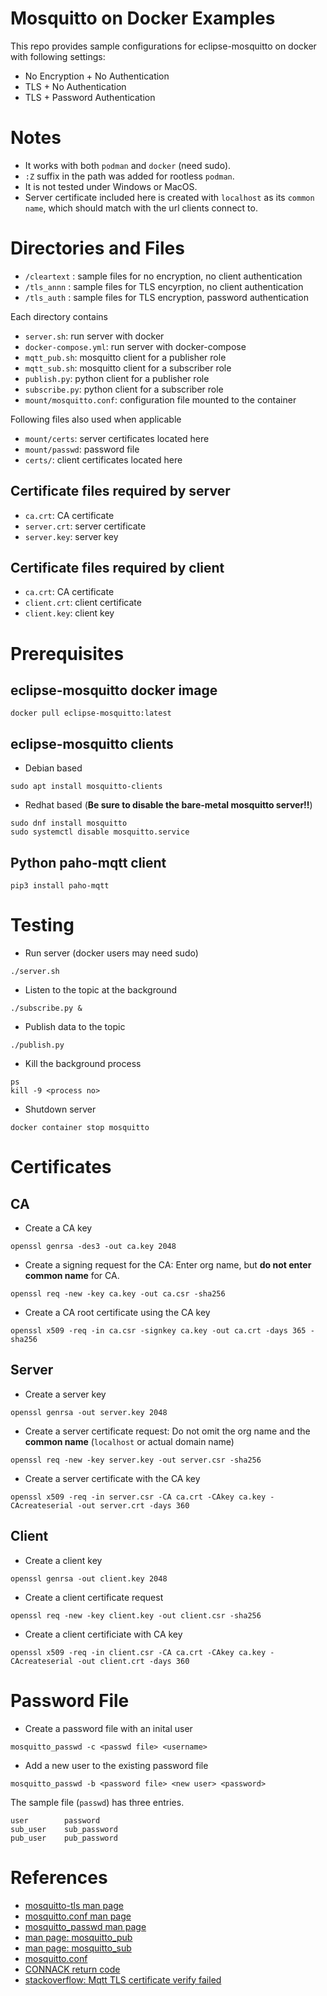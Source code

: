 # Mosquitto on Docker Examples

This repo provides sample configurations for eclipse-mosquitto on docker with
following settings:

* No Encryption + No Authentication
* TLS + No Authentication
* TLS + Password Authentication

# Notes

* It works with both `podman` and `docker` (need sudo).
* `:Z` suffix in the path was added for rootless `podman`.
* It is not tested under Windows or MacOS.
* Server certificate included here is created with `localhost` as  its
`common name`, which should match with the url clients connect to.


# Directories and Files

* `/cleartext` : sample files for no encryption, no client authentication
* `/tls_annn` : sample files for TLS encyrption, no client authentication
* `/tls_auth` : sample files for TLS encryption, password authentication

Each directory contains

* `server.sh`: run server with docker
* `docker-compose.yml`: run server with docker-compose
* `mqtt_pub.sh`: mosquitto client for a publisher role
* `mqtt_sub.sh`: mosquitto client for a subscriber role
* `publish.py`: python client for a publisher role
* `subscribe.py`: python client for a subscriber role
* `mount/mosquitto.conf`: configuration file mounted to the container

Following files also used when applicable

* `mount/certs`: server certificates located here
* `mount/passwd`: password file
* `certs/`: client certificates located here

## Certificate files required by server

* `ca.crt`: CA certificate
* `server.crt`: server certificate
* `server.key`: server key

## Certificate files required by client

* `ca.crt`: CA certificate
* `client.crt`: client certificate
* `client.key`: client key


# Prerequisites

## eclipse-mosquitto docker image
```
docker pull eclipse-mosquitto:latest
```

## eclipse-mosquitto clients

* Debian based
```
sudo apt install mosquitto-clients
```

* Redhat based (**Be sure to disable the bare-metal mosquitto server!!**)
```
sudo dnf install mosquitto
sudo systemctl disable mosquitto.service
```


## Python paho-mqtt client
```
pip3 install paho-mqtt
```


# Testing

* Run server (docker users may need sudo)
```
./server.sh
```

* Listen to the topic at the background
```
./subscribe.py &
```

* Publish data to the topic
```
./publish.py
```

* Kill the background process
```
ps
kill -9 <process no>
```

* Shutdown server
```
docker container stop mosquitto
```


# Certificates

## CA

* Create a CA key
```
openssl genrsa -des3 -out ca.key 2048
```

* Create a signing request for the CA: Enter org name, but
**do not enter common name** for CA.
```
openssl req -new -key ca.key -out ca.csr -sha256
```

* Create a CA root certificate using the CA key
```
openssl x509 -req -in ca.csr -signkey ca.key -out ca.crt -days 365 -sha256
```

## Server

* Create a server key
```
openssl genrsa -out server.key 2048
```

* Create a server certificate request: Do not omit the org name and
the  **common name** (`localhost` or actual domain name)
```
openssl req -new -key server.key -out server.csr -sha256
```

* Create a server certificate with the CA key
```
openssl x509 -req -in server.csr -CA ca.crt -CAkey ca.key -CAcreateserial -out server.crt -days 360
```

## Client

* Create a client key
```
openssl genrsa -out client.key 2048
```

* Create a client certificate request
```
openssl req -new -key client.key -out client.csr -sha256
```

* Create a client certificiate with CA key
```
openssl x509 -req -in client.csr -CA ca.crt -CAkey ca.key -CAcreateserial -out client.crt -days 360
```

# Password File

* Create a password file with an inital user
```
mosquitto_passwd -c <passwd file> <username>
```

* Add a new user to the existing password file
```
mosquitto_passwd -b <password file> <new user> <password>
```

The sample file (`passwd`) has three entries.
```
user        password
sub_user    sub_password
pub_user    pub_password
```


# References

* [mosquitto-tls man page](https://mosquitto.org/man/mosquitto-tls-7.html)
* [mosquitto.conf man page](https://mosquitto.org/man/mosquitto-conf-5.html)
* [mosquitto_passwd man page](https://mosquitto.org/man/mosquitto_passwd-1.html)
* [man page: mosquitto_pub](https://mosquitto.org/man/mosquitto_pub-1.html)
* [man page: mosquitto_sub](https://mosquitto.org/man/mosquitto_sub-1.html)
* [mosquitto.conf](https://github.com/eclipse/mosquitto/blob/master/mosquitto.conf)
* [CONNACK return code](http://docs.oasis-open.org/mqtt/mqtt/v3.1.1/csd02/mqtt-v3.1.1-csd02.html#_Table_3.1_-)
* [stackoverflow: Mqtt TLS certificate verify failed](https://stackoverflow.com/questions/70110392/mqtt-tls-certificate-verify-failed-self-signed-certificate)

